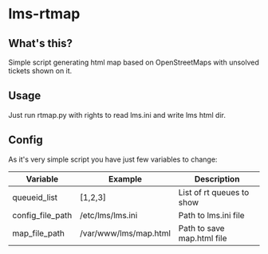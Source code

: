 # lms-rtmap

## What's this?
Simple script generating html map based on OpenStreetMaps with unsolved tickets shown on it.

## Usage
Just run rtmap.py with rights to read lms.ini and write lms html dir.

## Config
As it's very simple script you have just few variables to change:

|Variable|Example|Description|
|--------|-------|-----------|
|queueid_list|[1,2,3]|List of rt queues to show|
|config_file_path|/etc/lms/lms.ini|Path to lms.ini file|
|map_file_path|/var/www/lms/map.html|Path to save map.html file|